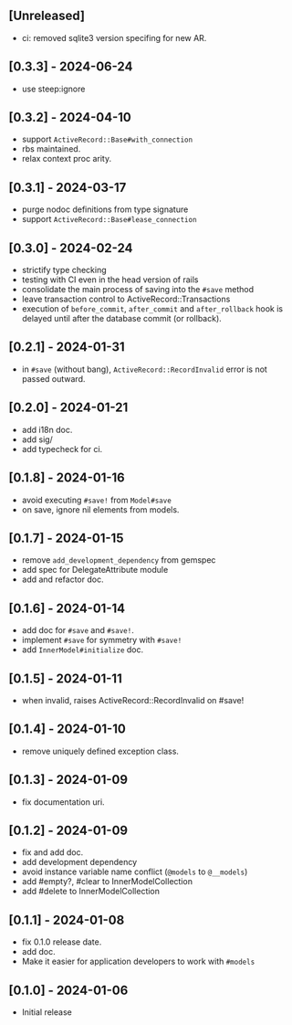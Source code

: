 ## [Unreleased]

- ci: removed sqlite3 version specifing for new AR.

## [0.3.3] - 2024-06-24

- use steep:ignore

## [0.3.2] - 2024-04-10

- support `ActiveRecord::Base#with_connection`
- rbs maintained.
- relax context proc arity.

## [0.3.1] - 2024-03-17

- purge nodoc definitions from type signature
- support `ActiveRecord::Base#lease_connection`

## [0.3.0] - 2024-02-24

- strictify type checking
- testing with CI even in the head version of rails
- consolidate the main process of saving into the `#save` method
- leave transaction control to ActiveRecord::Transactions
- execution of `before_commit`, `after_commit` and `after_rollback` hook is delayed until after the database commit (or rollback).

## [0.2.1] - 2024-01-31

- in `#save` (without bang), `ActiveRecord::RecordInvalid` error is not passed outward.

## [0.2.0] - 2024-01-21

- add i18n doc.
- add sig/
- add typecheck for ci.

## [0.1.8] - 2024-01-16

- avoid executing `#save!` from `Model#save`
- on save, ignore nil elements from models.

## [0.1.7] - 2024-01-15

- remove `add_development_dependency` from gemspec
- add spec for DelegateAttribute module
- add and refactor doc.

## [0.1.6] - 2024-01-14

- add doc for `#save` and `#save!`.
- implement `#save` for symmetry with `#save!`
- add `InnerModel#initialize` doc.

## [0.1.5] - 2024-01-11

- when invalid, raises ActiveRecord::RecordInvalid on #save!

## [0.1.4] - 2024-01-10

- remove uniquely defined exception class.

## [0.1.3] - 2024-01-09

- fix documentation uri.

## [0.1.2] - 2024-01-09

- fix and add doc.
- add development dependency
- avoid instance variable name conflict (`@models` to `@__models`)
- add #empty?, #clear to InnerModelCollection
- add #delete to InnerModelCollection

## [0.1.1] - 2024-01-08

- fix 0.1.0 release date.
- add doc.
- Make it easier for application developers to work with `#models`

## [0.1.0] - 2024-01-06

- Initial release
